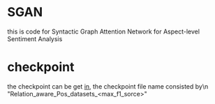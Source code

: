 # SGAN
this is code  for  Syntactic Graph Attention Network for Aspect-level Sentiment Analysis


# checkpoint
the checkpoint can be get [in](https://drive.google.com/drive/folders/1DsrVOQqLLNBHsng9cRYJr49kLjPIH1Zt?usp=sharing), 
the checkpoint file name consisted by\n
"Relation_aware_Pos_datasets_<max_f1_sorce>"
